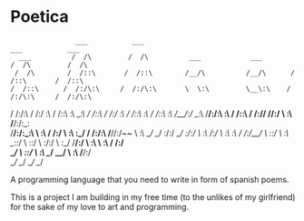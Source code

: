 # Poetica

                    ___           ___                                      ___           ___     
      ___          /  /\         /  /\          ___            ___        /  /\         /  /\    
     /  /\        /  /::\       /  /::\        /__/\          /__/\      /  /::\       /  /::\   
    /  /::\      /  /:/\:\     /  /:/\:\       \  \:\         \__\:\    /  /:/\:\     /  /:/\:\  
   /  /:/\:\    /  /:/  \:\   /  /::\ \:\       \__\:\        /  /::\  /  /:/  \:\   /  /::\ \:\ 
  /  /::\ \:\  /__/:/ \__\:\ /__/:/\:\ \:\      /  /::\    __/  /:/\/ /__/:/ \  \:\ /__/:/\:\_\:\
 /__/:/\:\_\:\ \  \:\ /  /:/ \  \:\ \:\_\/     /  /:/\:\  /__/\/:/~~  \  \:\  \__\/ \__\/  \:\/:/
 \__\/  \:\/:/  \  \:\  /:/   \  \:\ \:\      /  /:/__\/  \  \::/      \  \:\            \__\::/ 
      \  \::/    \  \:\/:/     \  \:\_\/     /__/:/        \  \:\       \  \:\           /  /:/  
       \__\/      \  \::/       \  \:\       \__\/          \__\/        \  \:\         /__/:/   
                   \__\/         \__\/                                    \__\/         \__\/ 

A programming language that you need to write in form of spanish poems.

This is a project I am building in my free time (to the unlikes of my girlfriend) for the sake of my love to art and programming.



